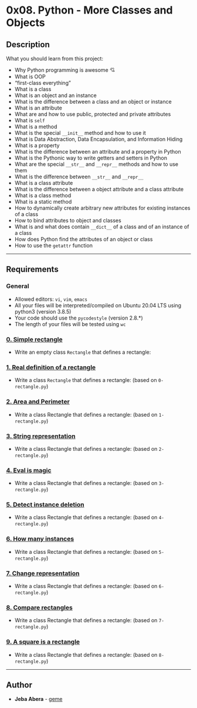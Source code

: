 # 0x08. Python - More Classes and Objects

## Description
What you should learn from this project:

+ Why Python programming is awesome :cupid:
+ What is OOP
+ “first-class everything”
+ What is a class
+ What is an object and an instance
+ What is the difference between a class and an object or instance
+ What is an attribute
+ What are and how to use public, protected and private attributes
+ What is `self`
+ What is a method
+ What is the special `__init__` method and how to use it
+ What is Data Abstraction, Data Encapsulation, and Information Hiding
+ What is a property
+ What is the difference between an attribute and a property in Python
+ What is the Pythonic way to write getters and setters in Python
+ What are the special `__str__` and `__repr__` methods and how to use them
+ What is the difference between `__str__` and `__repr__`
+ What is a class attribute
+ What is the difference between a object attribute and a class attribute
+ What is a class method
+ What is a static method
+ How to dynamically create arbitrary new attributes for existing instances of a class
+ How to bind attributes to object and classes
+ What is and what does contain `__dict__` of a class and of an instance of a class
+ How does Python find the attributes of an object or class
+ How to use the `getattr` function

---
## Requirements
### General
- Allowed editors: `vi`, `vim`, `emacs`
- All your files will be interpreted/compiled on Ubuntu 20.04 LTS using python3 (version 3.8.5)
- Your code should use the `pycodestyle` (version 2.8.*)
- The length of your files will be tested using `wc`


### [0. Simple rectangle](./0-rectangle.py)
* Write an empty class `Rectangle` that defines a rectangle:


### [1. Real definition of a rectangle](./1-rectangle.py)
* Write a class `Rectangle` that defines a rectangle: (based on `0-rectangle.py`)


### [2. Area and Perimeter](./2-rectangle.py)
* Write a class Rectangle that defines a rectangle: (based on `1-rectangle.py`)


### [3. String representation](./3-rectangle.py)
* Write a class Rectangle that defines a rectangle: (based on `2-rectangle.py`)


### [4. Eval is magic](./4-rectangle.py)
* Write a class Rectangle that defines a rectangle: (based on `3-rectangle.py`)


### [5. Detect instance deletion](./5-rectangle.py)
* Write a class Rectangle that defines a rectangle: (based on `4-rectangle.py`)


### [6. How many instances](./6-rectangle.py)
* Write a class Rectangle that defines a rectangle: (based on `5-rectangle.py`)


### [7. Change representation](./7-rectangle.py)
* Write a class Rectangle that defines a rectangle: (based on `6-rectangle.py`)


### [8. Compare rectangles](./8-rectangle.py)
* Write a class Rectangle that defines a rectangle: (based on `7-rectangle.py`)


### [9. A square is a rectangle](./9-rectangle.py)
* Write a class Rectangle that defines a rectangle: (based on `8-rectangle.py`)

---

## Author
* **Jeba Abera** - [geme](https://github.com/GEMMEE)